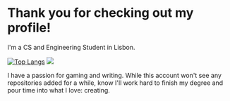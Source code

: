 # Thank you for checking out my profile!
I'm a CS and Engineering Student in Lisbon. 

[![Top Langs](https://github-readme-stats.vercel.app/api/top-langs/?username=WhiteSoxx)](https://github.com/anuraghazra/github-readme-stats)
<picture>
  <source
    srcset="https://github-readme-stats.vercel.app/api/top-langs/?username=WhiteSoxx&hide_border=true&langs_count=8&theme=dark"
    media="(prefers-color-scheme: dark)"
  />
  <source
    srcset="https://github-readme-stats.vercel.app/api/top-langs/?username=WhiteSoxx&hide_border=true&langs_count=8"
    media="(prefers-color-scheme: light)"
  />
  <img src="https://github-readme-stats.vercel.app/api/top-langs/?username=WhiteSoxx&hide_border=true&langs_count=8" />
</picture>

I have a passion for gaming and writing. 
While this account won't see any repositories added for a while, know I'll work hard to finish my degree and pour time into what I love: creating.
